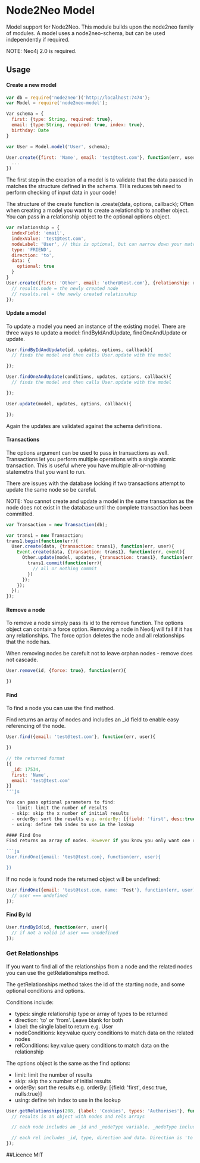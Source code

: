 # Node2Neo Model

Model support for Node2Neo. This module builds upon the node2neo family of modules.
A model uses a node2neo-schema, but can be used independently if required.

NOTE: Neo4j 2.0 is required.

## Usage

#### Create a new model

```js
var db = require('node2neo')('http://localhost:7474');
var Model = require('node2neo-model');

Var schema = {
  first: {type: String, required: true},
  email: {type:String, required: true, index: true},
  birthday: Date
}

var User = Model.model('User', schema);

User.create({first: 'Name', email: 'test@test.com'}, function(err, user){
  ...
})
```
The first step in the creation of a model is to validate that the data passed in matches the structure defined in the schema. THis reduces teh need to perform checking of input data in your code!


The structure of the create function is .create(data, options, callback);
Often when creating a model you want to create a relationship to another object. You can pass in a relationship object to the optional options object.

```js
var relationship = {
  indexField: 'email',
  indexValue: 'test@test.com',
  nodeLabel: 'User', // this is optional, but can narrow down your matched results
  type: 'FRIEND',
  direction: 'to',
  data: {
    optional: true
  }
}
User.create({first: 'Other', email: 'other@test.com'}, {relationship: relationship}, function(err, results){
  // results.node = the newly created node
  // results.rel = the newly created relationship
});
```

#### Update a model
To update a model you need an instance of the existing model. There are three ways to update a model: findByIdAndUpdate, findOneAndUpdate or update.

```js
User.findByIdAndUpdate(id, updates, options, callback){
  // finds the model and then calls User.update with the model

});

User.findOneAndUpdate(conditions, updates, options, callback){
  // finds the model and then calls User.update with the model

});

User.update(model, updates, options, callback){

});
```

Again the updates are validated against the schema definitions.


#### Transactions
The options argument can be used to pass in transactions as well. Transactions let you perform multiple operations with a single atomic transaction. This is useful where you have multiple all-or-nothing statemetns that you want to run.

There are issues with the database locking if two transactions attempt to update the same node so be careful.

NOTE: You cannot create and update a model in the same transaction as the node does not exist in the database until the complete transaction has been committed.

```js
var Transaction = new Transaction(db);

var trans1 = new Transaction;
trans1.begin(function(err){
  User.create(data, {transaction: trans1}, function(err, user){
    Event.create(data, {transaction: trans1}, function(err, event){
      Other.update(model, updates, {transaction: trans1}, function(err, other){
        trans1.commit(function(err){
          // all or nothing commit
        })
      });
    });
  });
});
```

#### Remove a node
To remove a node simply pass its id to the remove function. The options object can contain a force option. Removing a node in Neo4j will fail if it has any relationships. The force option deletes the node and all relationships that the node has.

When removing nodes be carefult not to leave orphan nodes - remove does not cascade.

```js
User.remove(id, {force: true}, function(err){

})
```

#### Find
To find a node you can use the find method.

Find returns an array of nodes and includes an _id field to enable easy referencing of the node.

```js
User.find({email: 'test@test.com'}, function(err, user){

})

// the returned format
[{
  _id: 17534,
  first: 'Name',
  email: 'test@test.com'
}]
'''js

You can pass optional parameters to find:
  - limit: limit the number of results
  - skip: skip the x number of initial results
  - orderBy: sort the results e.g. orderBy: [{field: 'first', desc:true, nulls:true}]
  - using: define teh index to use in the lookup

#### Find One
Find returns an array of nodes. However if you know you only want one result you can use findOne. This method does not validate that there is only one result though, if there are multiple results only the first result will be returned.

```js
User.findOne({email: 'test@test.com}, function(err, user){

})
```

If no node is found node the returned object will be undefined:
```js
User.findOne({email: 'test@test.com, name: 'Test'}, function(err, user){
  // user === undefined
});
```

#### Find By Id
```js
User.findById(id, function(err, user){
  // if not a valid id user === unndefined
});
```

### Get Relationships
If you want to find all of the relationships from a node and the related nodes you can use the getRelationships method.

The getRelationships method takes the id of the starting node, and some optional conditions and options.

Conditions include:
  - types: single relationship type or array of types to be returned
  - direction: 'to' or 'from'. Leave blank for both
  - label: the single label to return e.g. User
  - nodeConditions: key:value query conditions to match data on the related nodes
  - relConditions: key:value query conditions to match data on the relationship

The options object is the same as the find options:
  - limit: limit the number of results
  - skip: skip the x number of initial results
  - orderBy: sort the results e.g. orderBy: [{field: 'first', desc:true, nulls:true}]
  - using: define teh index to use in the lookup

```js
User.getRelationships(208, {label: 'Cookies', types: 'Authorises'}, function(err, results){
  // results is an object with nodes and rels arrays

  // each node includes an _id and _nodeType variable. _nodeType includes the label of the node

  // each rel includes _id, type, direction and data. Direction is 'to or 'from'. type is the relationship type, and data contains any data on the relationship.
});
```

##Licence
MIT